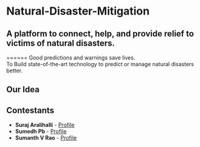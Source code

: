 # Natural-Disaster-Mitigation
## A platform to connect, help, and provide relief to victims of natural disasters.
======
Good predictions and warnings save lives.<br>
To Build state-of-the-art technology to predict or manage natural disasters better.<BR>

  
## Our Idea



Contestants
------
* **Suraj Aralihalli** - [Profile](https://github.com/SurajAralihalli)<br>
* **Sumedh Pb** - [Profile](https://github.com/sumedhpb)<br>
* **Sumanth V Rao** - [Profile](https://github.com/sumanthvrao)<br>
